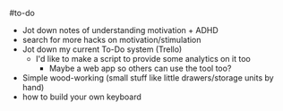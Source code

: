 #to-do 

- Jot down notes of understanding motivation + ADHD
- search for more hacks on motivation/stimulation
- Jot down my current To-Do system (Trello)
  - I'd like to make a script to provide some analytics on it too
    - Maybe a web app so others can use the tool too?
- Simple wood-working (small stuff like little drawers/storage units by hand)
- how to build your own keyboard